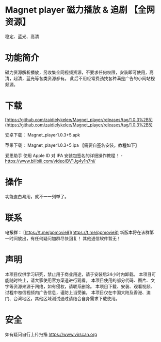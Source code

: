 # Magnet player 磁力播放 & 追剧 【全网资源】

稳定、蓝光、高清 

# 功能简介
磁力资源解析播放，另收集全网视频资源，不要求任何权限，安装即可使用，高清，超清，蓝光等各类资源都有。
此后不用经常费劲找各种满是广告的小网站视频源。

# 下载
[https://github.com/zaidielykelee/Magnet_player/releases/tag/1.0.3%2B5](https://github.com/zaidielykelee/Magnet_player/releases/tag/1.0.3%2B5)

安卓下载： Magnet_player1.0.3+5.apk

苹果下载： Magnet_player1.0.3+5.ipa 【需要自签名安装，教程如下】

爱思助手 使用 Apple ID 对 IPA 安装包签名的详细操作教程！ - https://www.bilibili.com/video/BV1Jg4y1n7hi/

# 操作
功能直白易用，就不一一列举了。


# 联系
电报群： [https://t.me/ppmovie8](https://t.me/ppmovie8)  新版本将在该群第一时间放出，有任何疑问加群尽快回复！
其他通信软件暂无！

# 声明
本项目仅供学习研究，禁止用于商业用途，请于安装后24小时内卸载。
本项目可能随时终止，请大家使用官方渠道进行观看。
本项目使用的部分代码、图片、文字等资源来源于网络，如有侵权，请联系删除。
本项目下载、安装、观看视频、过程中匆信视频内广告信息，谨防上当受骗。
本项目仅在中国大陆及香港、澳门、台湾地区，其他区域测试通过请结合自身需求下载使用。

# 安全
如有疑问自行上传扫描 https://www.virscan.org
